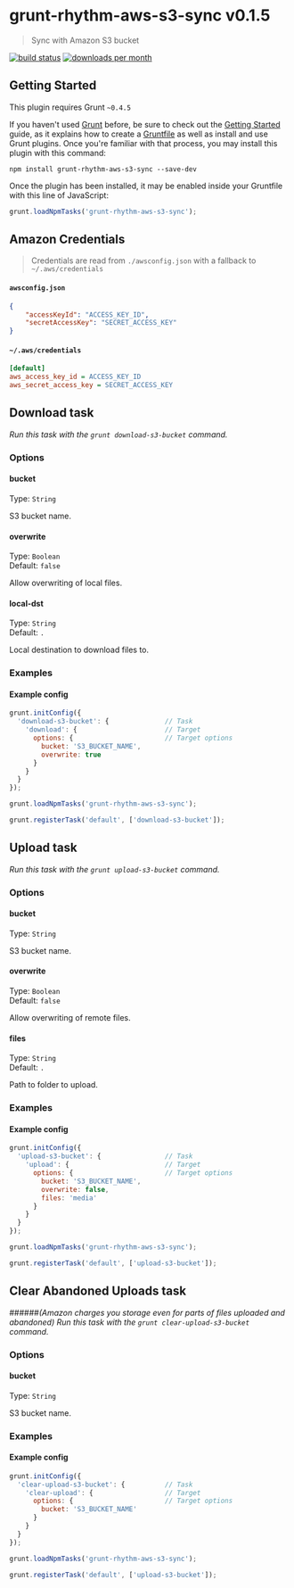 # grunt-rhythm-aws-s3-sync v0.1.5
> Sync with Amazon S3 bucket

[![build status](https://travis-ci.org/rhythmagency/rhythm.aws.s3.sync.png?branch=master)](https://travis-ci.org/rhythmagency/rhythm.aws.s3.sync)
[![downloads per month](http://img.shields.io/npm/dm/grunt-rhythm-aws-s3-sync.svg)](https://www.npmjs.org/package/grunt-rhythm-aws-s3-sync)



## Getting Started
This plugin requires Grunt `~0.4.5`

If you haven't used [Grunt](http://gruntjs.com/) before, be sure to check out the [Getting Started](http://gruntjs.com/getting-started) guide, as it explains how to create a [Gruntfile](http://gruntjs.com/sample-gruntfile) as well as install and use Grunt plugins. Once you're familiar with that process, you may install this plugin with this command:

```shell
npm install grunt-rhythm-aws-s3-sync --save-dev
```

Once the plugin has been installed, it may be enabled inside your Gruntfile with this line of JavaScript:

```js
grunt.loadNpmTasks('grunt-rhythm-aws-s3-sync');
```


## Amazon Credentials
> Credentials are read from `./awsconfig.json` with a fallback to `~/.aws/credentials`

#### `awsconfig.json`
```json
{
    "accessKeyId": "ACCESS_KEY_ID",
    "secretAccessKey": "SECRET_ACCESS_KEY"
}
```

#### `~/.aws/credentials`
```ini
[default]
aws_access_key_id = ACCESS_KEY_ID
aws_secret_access_key = SECRET_ACCESS_KEY
```


## Download task
_Run this task with the `grunt download-s3-bucket` command._

### Options

#### bucket

Type: `String`

S3 bucket name.


#### overwrite

Type: `Boolean`  
Default: `false`

Allow overwriting of local files.

#### local-dst
Type: `String`  
Default: `.`

Local destination to download files to.



### Examples

#### Example config

```javascript
grunt.initConfig({
  'download-s3-bucket': {              // Task
    'download': {                      // Target
      options: {                       // Target options
        bucket: 'S3_BUCKET_NAME',
        overwrite: true
      }
    }
  }
});

grunt.loadNpmTasks('grunt-rhythm-aws-s3-sync');

grunt.registerTask('default', ['download-s3-bucket']);
```


## Upload task
_Run this task with the `grunt upload-s3-bucket` command._

### Options

#### bucket

Type: `String`

S3 bucket name.


#### overwrite

Type: `Boolean`  
Default: `false`

Allow overwriting of remote files.


#### files

Type: `String`  
Default: `.`

Path to folder to upload.

### Examples

#### Example config

```javascript
grunt.initConfig({
  'upload-s3-bucket': {                // Task
    'upload': {                        // Target
      options: {                       // Target options
        bucket: 'S3_BUCKET_NAME',
        overwrite: false,
        files: 'media'
      }
    }
  }
});

grunt.loadNpmTasks('grunt-rhythm-aws-s3-sync');

grunt.registerTask('default', ['upload-s3-bucket']);
```


## Clear Abandoned Uploads task
######_(Amazon charges you storage even for parts of files uploaded and abandoned)_
_Run this task with the `grunt clear-upload-s3-bucket` command._

### Options

#### bucket

Type: `String`

S3 bucket name.

### Examples

#### Example config

```javascript
grunt.initConfig({
  'clear-upload-s3-bucket': {          // Task
    'clear-upload': {                  // Target
      options: {                       // Target options
        bucket: 'S3_BUCKET_NAME'
      }
    }
  }
});

grunt.loadNpmTasks('grunt-rhythm-aws-s3-sync');

grunt.registerTask('default', ['upload-s3-bucket']);
```
